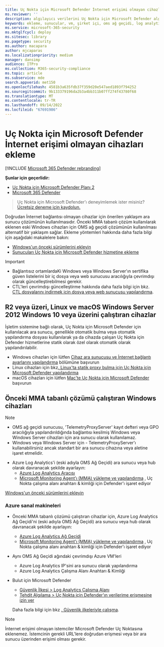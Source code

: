 ```yaml
---
title: Uç Nokta için Microsoft Defender İnternet erişimi olmayan cihazları ekleme
ms.reviewer: ''
description: algılayıcı verilerini Uç Nokta için Microsoft Defender algılayıcıya gönderebilmeleri için İnternet erişimi olmayan cihazları ekleme
keywords: ekleme, sunucular, vm, şirket içi, oms ağ geçidi, log analytics, azure log analytics, mma
ms.service: microsoft-365-security
ms.mktglfcycl: deploy
ms.sitesec: library
ms.pagetype: security
ms.author: macapara
author: mjcaparas
ms.localizationpriority: medium
manager: dansimp
audience: ITPro
ms.collection: M365-security-compliance
ms.topic: article
ms.subservice: mde
search.appverid: met150
ms.openlocfilehash: 4581b3a635fdb37f359d20e547aed1893f794252
ms.sourcegitcommit: 9b133379196da2b3a4bb311b07ff274f43780f68
ms.translationtype: MT
ms.contentlocale: tr-TR
ms.lasthandoff: 09/14/2022
ms.locfileid: "67691986"
---
```

# <a name="onboard-devices-without-internet-access-to-microsoft-defender-for-endpoint"></a>Uç Nokta için Microsoft Defender İnternet erişimi olmayan cihazları ekleme

[!INCLUDE [Microsoft 365 Defender rebranding](../../includes/microsoft-defender.md)]


**Şunlar için geçerlidir:**
- [Uç Nokta için Microsoft Defender Planı 2](https://go.microsoft.com/fwlink/p/?linkid=2154037)
- [Microsoft 365 Defender](https://go.microsoft.com/fwlink/?linkid=2118804)

> Uç Nokta için Microsoft Defender'ı deneyimlemek ister misiniz? [Ücretsiz deneme için kaydolun.](https://signup.microsoft.com/create-account/signup?products=7f379fee-c4f9-4278-b0a1-e4c8c2fcdf7e&ru=https://aka.ms/MDEp2OpenTrial?ocid=docs-wdatp-exposedapis-abovefoldlink)

Doğrudan İnternet bağlantısı olmayan cihazlar için önerilen yaklaşım ara sunucu çözümünün kullanılmasıdır. Önceki MMA tabanlı çözüm kullanılarak eklenen eski Windows cihazları için OMS ağ geçidi çözümünün kullanılması alternatif bir yaklaşım sağlar. Ekleme yöntemleri hakkında daha fazla bilgi için aşağıdaki makalelere bakın:
- [Windows'un önceki sürümlerini ekleyin](/microsoft-365/security/defender-endpoint/onboard-downlevel)
- [Sunucuları Uç Nokta için Microsoft Defender hizmetine ekleme](/microsoft-365/security/defender-endpoint/configure-server-endpoints#windows-server-2008-r2-sp1--windows-server-2012-r2-and-windows-server-2016)

> [!IMPORTANT]
> - Bağlantısız ortamlardaKi Windows veya Windows Server'ın sertifika güven listelerini bir iç dosya veya web sunucusu aracılığıyla çevrimdışı olarak güncelleştirebilmesi gerekir.
> - CTL'leri çevrimdışı güncelleştirme hakkında daha fazla bilgi için bkz. [CTL dosyalarını indirmek için dosya veya web sunucusu yapılandırma](/previous-versions/windows/it-pro/windows-server-2012-r2-and-2012/dn265983(v=ws.11)#configure-a-file-or-web-server-to-download-the-ctl-files).

## <a name="devices-running-windows-10-or-later-windows-server-2012-r2-or-later-linux-and-macos"></a>R2 veya üzeri, Linux ve macOS Windows Server 2012 Windows 10 veya üzerini çalıştıran cihazlar

İşletim sistemine bağlı olarak, Uç Nokta için Microsoft Defender için kullanılacak ara sunucu, genellikle otomatik bulma veya otomatik yapılandırma dosyası kullanılarak ya da cihazda çalışan Uç Nokta için Defender hizmetlerine statik olarak özel olarak otomatik olarak yapılandırılabilir.

- Windows cihazları için lütfen [Cihaz ara sunucusu ve İnternet bağlantı ayarlarını yapılandırma](/microsoft-365/security/defender-endpoint/configure-proxy-internet) bölümüne başvurun
- Linux cihazları için bkz[. Linux'ta statik proxy bulma için Uç Nokta için Microsoft Defender yapılandırma](/microsoft-365/security/defender-endpoint/linux-static-proxy-configuration)
- macOS cihazları için lütfen [Mac'te Uç Nokta için Microsoft Defender](/microsoft-365/security/defender-endpoint/microsoft-defender-endpoint-mac#network-connections) başvurun

## <a name="windows-devices-running-the-previous-mma-based-solution"></a>Önceki MMA tabanlı çözümü çalıştıran Windows cihazları

> [!NOTE]
> - OMS ağ geçidi sunucusu, 'TelemetryProxyServer' kayıt defteri veya GPO aracılığıyla yapılandırıldığında bağlantısı kesilmiş Windows veya Windows Server cihazları için ara sunucu olarak kullanılamaz.
> - Windows veya Windows Server için - TelemetryProxyServer'ı kullanabilirsiniz ancak standart bir ara sunucu cihazına veya aletine işaret etmelidir.

- Azure Log Analytics'i (eski adıyla OMS Ağ Geçidi) ara sunucu veya hub olarak davranacak şekilde ayarlayın:
  - [Azure Log Analytics Aracısı](/azure/azure-monitor/platform/gateway#download-the-log-analytics-gateway)
  - [Microsoft Monitoring Agent'ı (MMA) yükleme ve yapılandırma](onboard-downlevel.md#install-and-configure-microsoft-monitoring-agent-mma) , Uç Nokta çalışma alanı anahtarı & kimliği için Defender'ı işaret ediyor

[Windows'un önceki sürümlerini ekleyin](onboard-downlevel.md)

### <a name="azure-virtual-machines"></a>Azure sanal makineleri

- Önceki MMA tabanlı çözümü çalıştıran cihazlar için, Azure Log Analytics Ağ Geçidi'ni (eski adıyla OMS Ağ Geçidi) ara sunucu veya hub olarak davranacak şekilde ayarlayın:
    - [Azure Log Analytics Ağ Geçidi](/azure/azure-monitor/platform/gateway#download-the-log-analytics-gateway)
    - [Microsoft Monitoring Agent'ı (MMA) yükleme ve yapılandırma](onboard-downlevel.md#install-and-configure-microsoft-monitoring-agent-mma) , Uç Nokta çalışma alanı anahtarı & kimliği için Defender'ı işaret ediyor
- Aynı OMS Ağ Geçidi ağındaki çevrimdışı Azure VM'leri
    - Azure Log Analytics IP'sini ara sunucu olarak yapılandırma
    - Azure Log Analytics Çalışma Alanı Anahtarı & Kimliği
- Bulut için Microsoft Defender
    - [Güvenlik İlkesi \> Log Analytics Çalışma Alanı](/azure/security-center/security-center-wdatp#enable-windows-defender-atp-integration)
    - [Tehdit Algılama \> Uç Nokta için Defender'ın verilerime erişmesine izin ver](/azure/security-center/security-center-wdatp#enable-windows-defender-atp-integration)

    Daha fazla bilgi için bkz [. Güvenlik ilkeleriyle çalışma](/azure/security-center/tutorial-security-policy).

> [!NOTE]
> İnternet erişimi olmayan istemciler Microsoft Defender Uç Noktasına eklenemez. İstemcinin gerekli URL'lere doğrudan erişmesi veya bir ara sunucu üzerinden erişimi olması gerekir.
